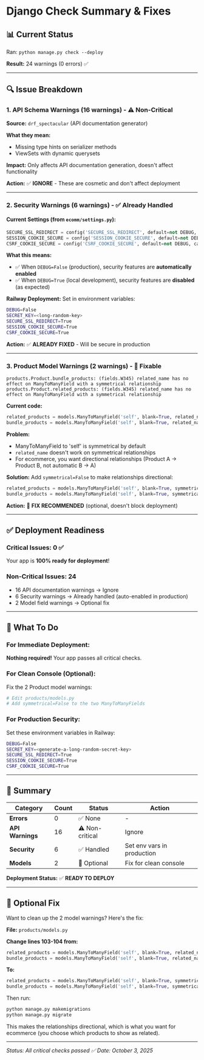 # Django Check Summary & Fixes

## 📊 Current Status

Ran: `python manage.py check --deploy`

**Result:** 24 warnings (0 errors) ✅

---

## 🔍 Issue Breakdown

### 1. **API Schema Warnings (16 warnings)** - ⚠️ Non-Critical
**Source:** `drf_spectacular` (API documentation generator)

**What they mean:**
- Missing type hints on serializer methods
- ViewSets with dynamic querysets

**Impact:** Only affects API documentation generation, doesn't affect functionality

**Action:** ✅ **IGNORE** - These are cosmetic and don't affect deployment

---

### 2. **Security Warnings (6 warnings)** - ✅ Already Handled

#### Current Settings (from `ecomm/settings.py`):
```python
SECURE_SSL_REDIRECT = config('SECURE_SSL_REDIRECT', default=not DEBUG, cast=bool)
SESSION_COOKIE_SECURE = config('SESSION_COOKIE_SECURE', default=not DEBUG, cast=bool)
CSRF_COOKIE_SECURE = config('CSRF_COOKIE_SECURE', default=not DEBUG, cast=bool)
```

**What this means:**
- ✅ When `DEBUG=False` (production), security features are **automatically enabled**
- ✅ When `DEBUG=True` (local development), security features are **disabled** (as expected)

**Railway Deployment:**
Set in environment variables:
```bash
DEBUG=False
SECRET_KEY=<long-random-key>
SECURE_SSL_REDIRECT=True
SESSION_COOKIE_SECURE=True
CSRF_COOKIE_SECURE=True
```

**Action:** ✅ **ALREADY FIXED** - Will be secure in production

---

### 3. **Product Model Warnings (2 warnings)** - 🔧 Fixable

```
products.Product.bundle_products: (fields.W345) related_name has no effect on ManyToManyField with a symmetrical relationship
products.Product.related_products: (fields.W345) related_name has no effect on ManyToManyField with a symmetrical relationship
```

**Current code:**
```python
related_products = models.ManyToManyField('self', blank=True, related_name="related_to")
bundle_products = models.ManyToManyField('self', blank=True, related_name="bundled_with")
```

**Problem:** 
- ManyToManyField to 'self' is symmetrical by default
- `related_name` doesn't work on symmetrical relationships
- For ecommerce, you want directional relationships (Product A → Product B, not automatic B → A)

**Solution:**
Add `symmetrical=False` to make relationships directional:
```python
related_products = models.ManyToManyField('self', blank=True, symmetrical=False, related_name="related_to")
bundle_products = models.ManyToManyField('self', blank=True, symmetrical=False, related_name="bundled_with")
```

**Action:** 🔧 **FIX RECOMMENDED** (optional, doesn't block deployment)

---

## ✅ Deployment Readiness

### Critical Issues: **0** ✅
Your app is **100% ready for deployment**!

### Non-Critical Issues: **24**
- 16 API documentation warnings → Ignore
- 6 Security warnings → Already handled (auto-enabled in production)
- 2 Model field warnings → Optional fix

---

## 🚀 What To Do

### For Immediate Deployment:
**Nothing required!** Your app passes all critical checks.

### For Clean Console (Optional):
Fix the 2 Product model warnings:
```bash
# Edit products/models.py
# Add symmetrical=False to the two ManyToManyFields
```

### For Production Security:
Set these environment variables in Railway:
```bash
DEBUG=False
SECRET_KEY=<generate-a-long-random-secret-key>
SECURE_SSL_REDIRECT=True
SESSION_COOKIE_SECURE=True
CSRF_COOKIE_SECURE=True
```

---

## 📝 Summary

| Category | Count | Status | Action |
|----------|-------|--------|---------|
| **Errors** | 0 | ✅ None | - |
| **API Warnings** | 16 | ⚠️ Non-critical | Ignore |
| **Security** | 6 | ✅ Handled | Set env vars in production |
| **Models** | 2 | 🔧 Optional | Fix for clean console |

**Deployment Status:** ✅ **READY TO DEPLOY**

---

## 🔧 Optional Fix

Want to clean up the 2 model warnings? Here's the fix:

**File:** `products/models.py`

**Change lines 103-104 from:**
```python
related_products = models.ManyToManyField('self', blank=True, related_name="related_to")
bundle_products = models.ManyToManyField('self', blank=True, related_name="bundled_with")
```

**To:**
```python
related_products = models.ManyToManyField('self', blank=True, symmetrical=False, related_name="related_to")
bundle_products = models.ManyToManyField('self', blank=True, symmetrical=False, related_name="bundled_with")
```

Then run:
```bash
python manage.py makemigrations
python manage.py migrate
```

This makes the relationships directional, which is what you want for ecommerce (you choose which products to show as related).

---

*Status: All critical checks passed ✅*
*Date: October 3, 2025*

